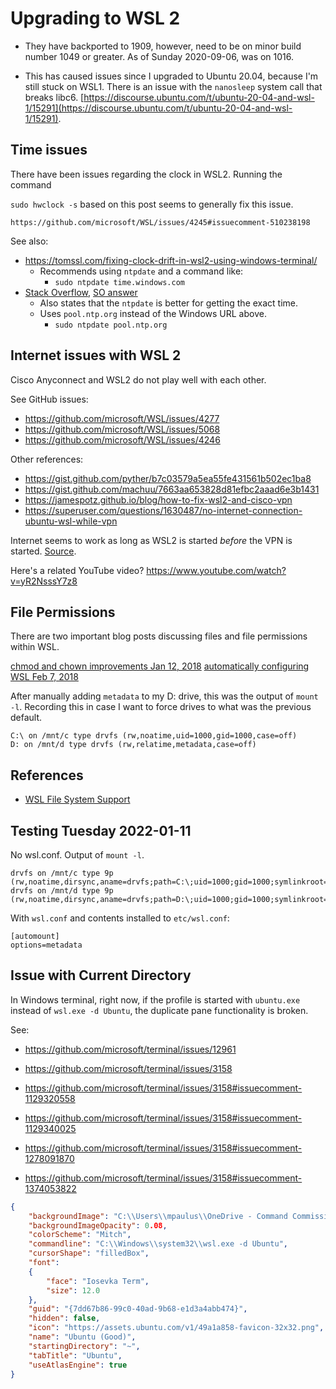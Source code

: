# Upgrading to WSL 2

- They have backported to 1909, however, need to be on minor build
  number 1049 or greater. As of Sunday 2020-09-06, was on 1016.

- This has caused issues since I upgraded to Ubuntu 20.04, because I'm
  still stuck on WSL1. There is an issue with the `nanosleep` system
  call that breaks libc6.
  [https://discourse.ubuntu.com/t/ubuntu-20-04-and-wsl-1/15291](https://discourse.ubuntu.com/t/ubuntu-20-04-and-wsl-1/15291).


## Time issues

There have been issues regarding the clock in WSL2. Running the command

`sudo hwclock -s` based on this post seems to generally fix this issue.

`https://github.com/microsoft/WSL/issues/4245#issuecomment-510238198`

See also:

- <https://tomssl.com/fixing-clock-drift-in-wsl2-using-windows-terminal/>
  - Recommends using `ntpdate` and a command like:
    - `sudo ntpdate time.windows.com`
- [Stack Overflow](https://stackoverflow.com/questions/65086856/wsl2-clock-is-out-of-sync-with-windows), [SO answer](https://stackoverflow.com/a/67100830/5932184)
  - Also states that the `ntpdate` is better for getting the exact time.
  - Uses `pool.ntp.org` instead of the Windows URL above.
    - `sudo ntpdate pool.ntp.org`

## Internet issues with WSL 2

Cisco Anyconnect and WSL2 do not play well with each other.

See GitHub issues:
 - <https://github.com/microsoft/WSL/issues/4277>
 - <https://github.com/microsoft/WSL/issues/5068>
 - <https://github.com/microsoft/WSL/issues/4246>

Other references:
 - <https://gist.github.com/pyther/b7c03579a5ea55fe431561b502ec1ba8>
 - <https://gist.github.com/machuu/7663aa653828d81efbc2aaad6e3b1431>
 - <https://jamespotz.github.io/blog/how-to-fix-wsl2-and-cisco-vpn>
 - <https://superuser.com/questions/1630487/no-internet-connection-ubuntu-wsl-while-vpn>

Internet seems to work as long as WSL2 is started *before* the VPN is started.
[Source](https://askubuntu.com/a/1264985).

Here's a related YouTube video?
<https://www.youtube.com/watch?v=yR2NsssY7z8>

## File Permissions

There are two important blog posts discussing files and file
permissions within WSL.

[chmod and chown improvements Jan 12, 2018](https://devblogs.microsoft.com/commandline/chmod-chown-wsl-improvements/)
[automatically configuring WSL Feb 7, 2018](https://devblogs.microsoft.com/commandline/automatically-configuring-wsl/)

After manually adding `metadata` to my D: drive, this was the output of
`mount -l`. Recording this in case I want to force drives to what was
the previous default.

```
C:\ on /mnt/c type drvfs (rw,noatime,uid=1000,gid=1000,case=off)
D: on /mnt/d type drvfs (rw,relatime,metadata,case=off)
```

## References

- [WSL File System Support](https://docs.microsoft.com/en-us/archive/blogs/wsl/wsl-file-system-support)


## Testing Tuesday 2022-01-11

No wsl.conf. Output of `mount -l`.

```
drvfs on /mnt/c type 9p (rw,noatime,dirsync,aname=drvfs;path=C:\;uid=1000;gid=1000;symlinkroot=/mnt/,mmap,access=client,msize=262144,trans=virtio)
drvfs on /mnt/d type 9p (rw,noatime,dirsync,aname=drvfs;path=D:\;uid=1000;gid=1000;symlinkroot=/mnt/,mmap,access=client,msize=262144,trans=virtio)
```

With `wsl.conf` and contents installed to `etc/wsl.conf`:

```
[automount]
options=metadata
```

## Issue with Current Directory

In Windows terminal, right now, if the profile is started with `ubuntu.exe` instead of `wsl.exe -d Ubuntu`,
the duplicate pane functionality is broken.


See:

- <https://github.com/microsoft/terminal/issues/12961>

- <https://github.com/microsoft/terminal/issues/3158>
- <https://github.com/microsoft/terminal/issues/3158#issuecomment-1129320558>
- <https://github.com/microsoft/terminal/issues/3158#issuecomment-1129340025>
- <https://github.com/microsoft/terminal/issues/3158#issuecomment-1278091870>
- <https://github.com/microsoft/terminal/issues/3158#issuecomment-1374053822>

```json
{
    "backgroundImage": "C:\\Users\\mpaulus\\OneDrive - Command Commissioning\\terminal\\forest.jpg",
    "backgroundImageOpacity": 0.08,
    "colorScheme": "Mitch",
    "commandline": "C:\\Windows\\system32\\wsl.exe -d Ubuntu",
    "cursorShape": "filledBox",
    "font":
    {
        "face": "Iosevka Term",
        "size": 12.0
    },
    "guid": "{7dd67b86-99c0-40ad-9b68-e1d3a4abb474}",
    "hidden": false,
    "icon": "https://assets.ubuntu.com/v1/49a1a858-favicon-32x32.png",
    "name": "Ubuntu (Good)",
    "startingDirectory": "~",
    "tabTitle": "Ubuntu",
    "useAtlasEngine": true
}
```
